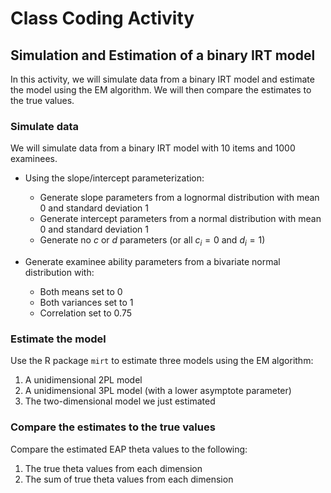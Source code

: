 # Class Coding Activity

## Simulation and Estimation of a binary IRT model

In this activity, we will simulate data from a binary IRT model and estimate the model using the EM algorithm. We will then compare the estimates to the true values.

### Simulate data

We will simulate data from a binary IRT model with 10 items and 1000 examinees. 

* Using the slope/intercept parameterization:
  * Generate slope parameters from a lognormal distribution with mean 0 and standard deviation 1
  * Generate intercept parameters  from a normal distribution with mean 0 and standard deviation 1
  * Generate no $c$ or $d$ parameters (or all $c_i=0$ and $d_i=1$)

* Generate examinee ability parameters from a bivariate normal distribution with:
  * Both means set to 0 
  * Both variances set to 1
  * Correlation set to 0.75
  
### Estimate the model

Use the R package `mirt` to estimate three models using the EM algorithm:

1. A unidimensional 2PL model
2. A unidimensional 3PL model (with a lower asymptote parameter)
3. The two-dimensional model we just estimated

### Compare the estimates to the true values

Compare the estimated EAP theta values to the following:

1. The true theta values from each dimension
2. The sum of true theta values from each dimension


